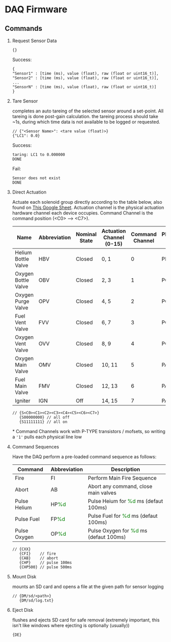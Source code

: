 # DAQ Firmware

## Commands

1. Request Sensor Data

    ```
    {}
    ```
    Success:
    ```
    {
    "Sensor1" : [time (ms), value (float), raw (float or uint16_t)],
    "Sensor2" : [time (ms), value (float), raw (float or uint16_t)],
    ...
    "SensorN" : [time (ms), value (float), raw (float or uint16_t)]
    }
    ```

2.  Tare Sensor

    completes an auto tareing of the selected sensor around a set-point. All tareing is done post-gain calculation. the tareing process should take ~1s, during which time data is not available to be logged or requested.
    ```
    // {"<Sensor Name>": <tare value (float)>}
    {"LC1": 0.0}
    ```
    Success:
    ```
    taring: LC1 to 0.000000
    DONE
    ```
    Fail:
    ```
    Sensor does not exist
    DONE
    ```

3. Direct Actuation

    Actuate each solenoid group directly according to the table below, also found on [This Google Sheet](https://docs.google.com/spreadsheets/d/1ON2VdkJxlJqttcMQD-l6U2NdHoalpuC-nYF2xrq4dh4/edit?gid=0#gid=0). Actuation channel is the physical actuation hardware channel each device occupies. Command Channel is the command position (\<C0\> --> \<C7\>).
		
    | Name	            | Abbreviation  | Nominal State    | Actuation Channel (0-15) | Command Channel | Physical Pins       |
    | ----------------------|---------------|------------------|--------------------------|-----------------|---------------------|
    | Helium Bottle Valve   | HBV	    | Closed	       | 0, 1                     | 0               | PB_15               |
    | Oxygen Bottle Valve   | OBV	    | Closed	       | 2, 3                     | 1               | PC_6                |
    | Oxygen Purge Valve    | OPV	    | Closed	       | 4, 5                     | 2               | PC_7                |
    | Fuel Vent Valve	    | FVV	    | Closed	       | 6, 7                     | 3               | PC_8                |
    | Oxygen Vent Valve	    | OVV	    | Closed	       | 8, 9                     | 4               | PC_9                |
    | Oxygen Main Valve	    | OMV	    | Closed	       | 10, 11                   | 5               | PA_9                |
    | Fuel Main Valve	    | FMV	    | Closed	       | 12, 13                   | 6               | PA_11		  |
    | Igniter	            | IGN	    | Off	       | 14, 15                   | 7               | PA_12               |

    ```
    // {S<C0><C1><C2><C3><C4><C5><C6><C7>}
       {S00000000} // all off
       {S11111111} // all on
    ```

    \* Command Channels work with P-TYPE transistors / mofsets, so writing a `'1'` pulls each physical line low

5. Command Sequences

    Have the DAQ perform a pre-loaded command sequence as follows:

    |Command             |Abbreviation                            | Description                                                             |
    |--------------------|----------------------------------------|-------------------------------------------------------------------------|
    | Fire               | FI                                     | Perform Main Fire Sequence                                              |
    | Abort              | AB                                     | Abort any command, close main valves                                    |
    | Pulse Helium       | HP<span style="color: green">%d</span> | Pulse Heium for <span style="color: green">%d</span> ms (defaut 100ms)  |
    | Pulse Fuel         | FP<span style="color: green">%d</span> | Pulse Fuel for <span style="color: green">%d</span> ms (defaut 100ms)   |
    | Pulse Oxygen       | OP<span style="color: green">%d</span> | Pulse Oxygen for <span style="color: green">%d</span> ms (defaut 100ms) |

    ```
    // {CXX}
       {CFI}    // fire
       {CAB}    // abort
       {CHP}    // pulse 100ms
       {CHP500} // pulse 500ms
    ```

6. Mount Disk

    mounts an SD card and opens a file at the given path for sensor logging

    ```
    // {DM/sd/<path>}
       {DM/sd/log.txt}
    ```

7. Eject Disk

    flushes and ejects SD card for safe removal (extremely important, this isn't like windows where ejecting is optionally (usually))

    ```
    {DE}
    ```
